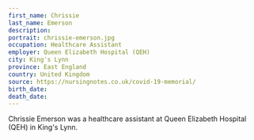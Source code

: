 ```yaml
---
first_name: Chrissie
last_name: Emerson
description: 
portrait: chrissie-emerson.jpg
occupation: Healthcare Assistant
employer: Queen Elizabeth Hospital (QEH)
city: King's Lynn
province: East England
country: United Kingdom
source: https://nursingnotes.co.uk/covid-19-memorial/
birth_date: 
death_date: 
---
```


Chrissie Emerson was a healthcare assistant at Queen Elizabeth Hospital (QEH) in King's Lynn.
